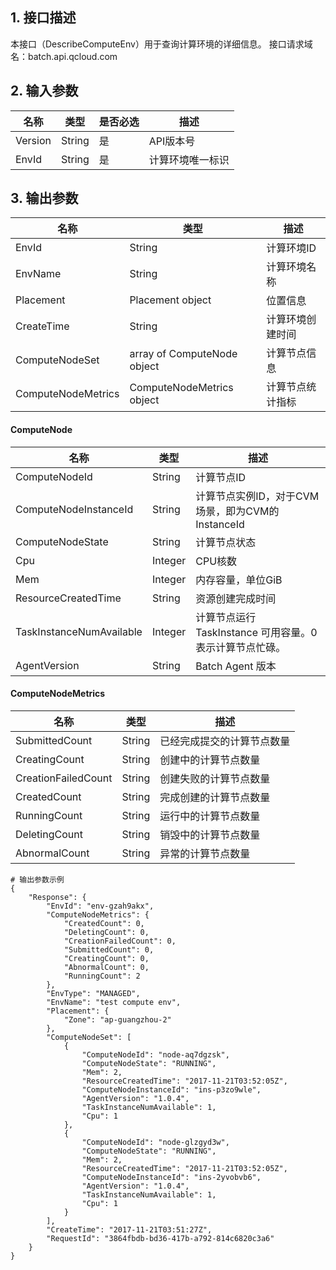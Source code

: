 ## 1. 接口描述
本接口（DescribeComputeEnv）用于查询计算环境的详细信息。
接口请求域名：batch.api.qcloud.com


## 2. 输入参数
名称 | 类型  | 是否必选 | 描述
-----|------|-----|------
Version | String | 是 | API版本号
EnvId | String | 是 | 计算环境唯一标识

## 3. 输出参数
名称 | 类型  | 描述
-----|------|------
EnvId | String | 计算环境ID
EnvName | String | 计算环境名称
Placement | Placement object | 位置信息
CreateTime | String  | 计算环境创建时间
ComputeNodeSet | array of ComputeNode object | 计算节点信息
ComputeNodeMetrics | ComputeNodeMetrics object | 计算节点统计指标

#### ComputeNode
名称 | 类型  | 描述
-----|------|------
ComputeNodeId | String | 计算节点ID
ComputeNodeInstanceId| String | 计算节点实例ID，对于CVM场景，即为CVM的InstanceId
ComputeNodeState| String | 计算节点状态
Cpu | Integer | CPU核数
Mem | Integer | 内存容量，单位GiB
ResourceCreatedTime | String | 资源创建完成时间
TaskInstanceNumAvailable | Integer | 计算节点运行  TaskInstance 可用容量。0表示计算节点忙碌。
AgentVersion | String | Batch Agent 版本

#### ComputeNodeMetrics
名称 | 类型  | 描述
-----|------|------
SubmittedCount | String | 已经完成提交的计算节点数量
CreatingCount | String | 创建中的计算节点数量
CreationFailedCount | String | 创建失败的计算节点数量
CreatedCount | String | 完成创建的计算节点数量
RunningCount | String | 运行中的计算节点数量
DeletingCount | String | 销毁中的计算节点数量
AbnormalCount | String | 异常的计算节点数量


```
# 输出参数示例
{
    "Response": {
        "EnvId": "env-gzah9akx",
        "ComputeNodeMetrics": {
            "CreatedCount": 0,
            "DeletingCount": 0,
            "CreationFailedCount": 0,
            "SubmittedCount": 0,
            "CreatingCount": 0,
            "AbnormalCount": 0,
            "RunningCount": 2
        },
        "EnvType": "MANAGED",
        "EnvName": "test compute env",
        "Placement": {
            "Zone": "ap-guangzhou-2"
        },
        "ComputeNodeSet": [
            {
                "ComputeNodeId": "node-aq7dgzsk",
                "ComputeNodeState": "RUNNING",
                "Mem": 2,
                "ResourceCreatedTime": "2017-11-21T03:52:05Z",
                "ComputeNodeInstanceId": "ins-p3zo9wle",
                "AgentVersion": "1.0.4",
                "TaskInstanceNumAvailable": 1,
                "Cpu": 1
            },
            {
                "ComputeNodeId": "node-glzgyd3w",
                "ComputeNodeState": "RUNNING",
                "Mem": 2,
                "ResourceCreatedTime": "2017-11-21T03:52:05Z",
                "ComputeNodeInstanceId": "ins-2yvobvb6",
                "AgentVersion": "1.0.4",
                "TaskInstanceNumAvailable": 1,
                "Cpu": 1
            }
        ],
        "CreateTime": "2017-11-21T03:51:27Z",
        "RequestId": "3864fbdb-bd36-417b-a792-814c6820c3a6"
    }
}
```